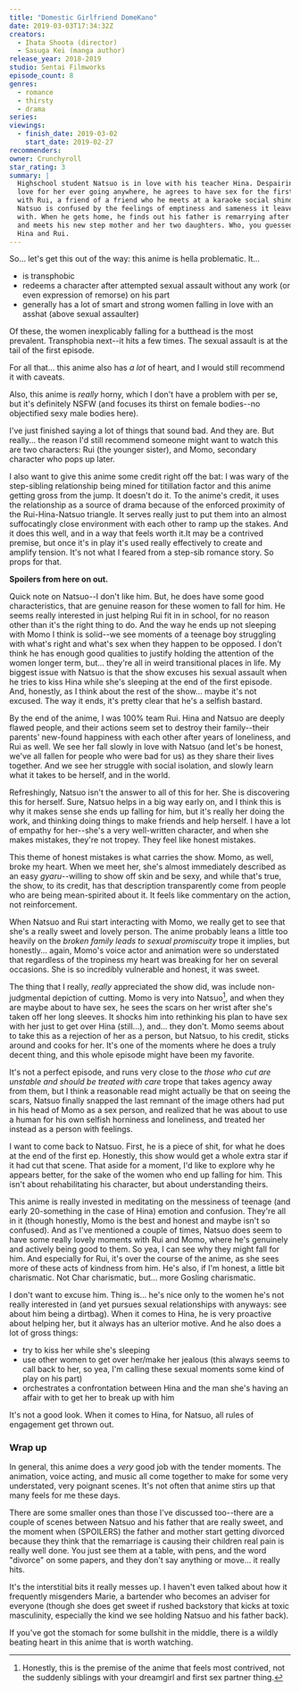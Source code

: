 ```yaml
---
title: "Domestic Girlfriend DomeKano"
date: 2019-03-03T17:34:32Z
creators:
  - Ihata Shoota (director)
  - Sasuga Kei (manga author)
release_year: 2018-2019
studio: Sentai Filmworks
episode_count: 8
genres:
  - romance
  - thirsty
  - drama
series:
viewings:
  - finish_date: 2019-03-02
    start_date: 2019-02-27
recommenders:
owner: Crunchyroll
star_rating: 3
summary: |
  Highschool student Natsuo is in love with his teacher Hina. Despairing of his
  love for her ever going anywhere, he agrees to have sex for the first time
  with Rui, a friend of a friend who he meets at a karaoke social shindig.
  Natsuo is confused by the feelings of emptiness and sameness it leaves him
  with. When he gets home, he finds out his father is remarrying after 10 years,
  and meets his new step mother and her two daughters. Who, you guessed it, are
  Hina and Rui.
---
```


So... let's get this out of the way: this anime is hella problematic. It...

- is transphobic
- redeems a character after attempted sexual assault without any work (or even
    expression of remorse) on his part
- generally has a lot of smart and strong women falling in love with an asshat
    (above sexual assaulter)

Of these, the women inexplicably falling for a butthead is the most prevalent.
Transphobia next--it hits a few times. The sexual assault is at the tail of the
first episode.

For all that... this anime also has _a lot_ of heart, and I would still
recommend it with caveats.

Also, this anime is _really_ horny, which I don't have a problem with per se,
but it's definitely NSFW (and focuses its thirst on female bodies--no
objectified sexy male bodies here).

I've just finished saying a lot of things that sound bad. And they are. But
really... the reason I'd still recommend someone might want to watch this are
two characters: Rui (the younger sister), and Momo, secondary character who pops
up later.

I also want to give this anime some credit right off the bat: I was wary of the
step-sibling relationship being mined for titillation factor and this anime
getting gross from the jump. It doesn't do it. To the anime's credit, it uses
the relationship as a source of drama because of the enforced proximity of the
Rui-Hina-Natsuo triangle. It serves really just to put them into an almost
suffocatingly close environment with each other to ramp up the stakes. And it
does this well, and in a way that feels worth it.It may be a contrived premise,
but once it's in play it's used really effectively to create and amplify
tension. It's not what I feared from a step-sib romance story. So props for
that.

**Spoilers from here on out.**

Quick note on Natsuo--I don't like him. But, he does have some good
characteristics, that are genuine reason for these women to fall for him. He
seems really interested in just helping Rui fit in in school, for no reason
other than it's the right thing to do. And the way he ends up not sleeping with
Momo I think is solid--we see moments of a teenage boy struggling with what's
right and what's sex when they happen to be opposed. I don't think he has enough
good qualities to justify holding the attention of the women longer term, but...
they're all in weird transitional places in life. My biggest issue with Natsuo is
that the show excuses his sexual assault when he tries to kiss Hina while she's
sleeping at the end of the first episode. And, honestly, as I think about the
rest of the show... maybe it's not excused. The way it ends, it's pretty clear
that he's a selfish bastard.

By the end of the anime, I was 100% team Rui. Hina and Natsuo are deeply flawed
people, and their actions seem set to destroy their family--their parents'
new-found happiness with each other after years of loneliness, and Rui as well.
We see her fall slowly in love with Natsuo (and let's be honest, we've all
fallen for people who were bad for us) as they share their lives together. And
we see her struggle with social isolation, and slowly learn what it takes to be
herself, and in the world.

Refreshingly, Natsuo isn't the answer to all of this for her. She is discovering
this for herself. Sure, Natsuo helps in a big way early on, and I think this is
why it makes sense she ends up falling for him, but it's really her doing the
work, and thinking doing things to make friends and help herself. I have a lot
of empathy for her--she's a very well-written character, and when she makes
mistakes, they're not tropey. They feel like honest mistakes.

This theme of honest mistakes is what carries the show. Momo, as well, broke my
heart. When we meet her, she's almost immediately described as an easy
_gyaru_--willing to show off skin and be sexy, and while that's true, the show,
to its credit, has that description transparently come from people who are being
mean-spirited about it. It feels like commentary on the action, not
reinforcement.

When Natsuo and Rui start interacting with Momo, we really get to see that she's
a really sweet and lovely person. The anime probably leans a little too heavily
on the _broken family leads to sexual promiscuity_ trope it implies, but
honestly... again, Momo's voice actor and animation were so understated that
regardless of the tropiness my heart was breaking for her on several occasions.
She is so incredibly vulnerable and honest, it was sweet.

The thing that I really, _really_ appreciated the show did, was include
non-judgmental depiction of cutting. Momo is very into Natsuo[^1], and when they
are maybe about to have sex, he sees the scars on her wrist after she's taken
off her long sleeves. It shocks him into rethinking his plan to have sex with
her just to get over Hina (still...), and... they don't. Momo seems about to
take this as a rejection of her as a person, but Natsuo, to his credit, sticks
around and cooks for her. It's one of the moments where he does a truly decent
thing, and this whole episode might have been my favorite.

It's not a perfect episode, and runs very close to the _those who cut are
unstable and should be treated with care_ trope that takes agency away from
them, but I think a reasonable read might actually be that on seeing the scars,
Natsuo finally snapped the last remnant of the image others had put in his head
of Momo as a sex person, and realized that he was about to use a human for his
own selfish horniness and loneliness, and treated her instead as a person with
feelings.

I want to come back to Natsuo. First, he is a piece of shit, for what he does at
the end of the first ep. Honestly, this show would get a whole extra star if it
had cut that scene. That aside for a moment, I'd like to explore why he appears
better, for the sake of the women who end up falling for him. This isn't about
rehabilitating his character, but about understanding theirs.

This anime is really invested in meditating on the messiness of teenage (and
early 20-something in the case of Hina) emotion and confusion. They're all in it
(though honestly, Momo is the best and honest and maybe isn't so confused). And
as I've mentioned a couple of times, Natsuo does seem to have some really lovely
moments with Rui and Momo, where he's genuinely and actively being good to them.
So yea, I can see why they might fall for him. And especially for Rui, it's over
the course of the anime, as she sees more of these acts of kindness from him.
He's also, if I'm honest, a little bit charismatic. Not Char charismatic, but...
more Gosling charismatic.

I don't want to excuse him. Thing is... he's nice only to the women he's not
really interested in (and yet pursues sexual relationships with anyways: see
about him being a dirtbag). When it comes to Hina, he is very proactive about
helping her, but it always has an ulterior motive. And he also does a lot of
gross things:

- try to kiss her while she's sleeping
- use other women to get over her/make her jealous (this always seems to call
    back to her, so yea, I'm calling these sexual moments some kind of play on
    his part)
- orchestrates a confrontation between Hina and the man she's having an affair
    with to get her to break up with him

It's not a good look. When it comes to Hina, for Natsuo, all rules of engagement
get thrown out.

### Wrap up

In general, this anime does a _very_ good job with the tender moments. The
animation, voice acting, and music all come together to make for some very
understated, very poignant scenes. It's not often that anime stirs up that many
feels for me these days.

There are some smaller ones than those I've discussed too--there are a couple of
scenes between Natsuo and his father that are really sweet, and the moment when
(SPOILERS) the father and mother start getting divorced because they think that
the remarriage is causing their children real pain is really well done. You just
see them at a table, with pens, and the word "divorce" on some papers, and they
don't say anything or move... it really hits.

It's the interstitial bits it really messes up. I haven't even talked about how
it frequently misgenders Marie, a bartender who becomes an adviser for everyone
(though she does get sweet if rushed backstory that kicks at toxic masculinity,
especially the kind we see holding Natsuo and his father back).

If you've got the stomach for some bullshit in the middle, there is a wildly
beating heart in this anime that is worth watching.



[^1]: Honestly, this is the premise of the anime that feels most contrived, not the suddenly siblings with your dreamgirl and first sex partner thing.

